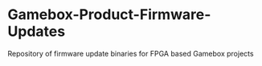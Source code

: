 # Gamebox-Product-Firmware-Updates
Repository of firmware update binaries for FPGA based Gamebox projects
